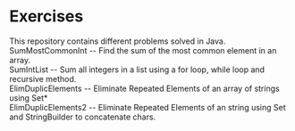 # Exercises

This repository contains different problems solved in Java.
<br />SumMostCommonInt -- Find the sum of the most common element in an array.
<br />SumIntList -- Sum all integers in a list using a for loop, while loop and recursive method.
<br />ElimDuplicElements -- Eliminate Repeated Elements of an array of strings using Set*
<br />ElimDuplicElements2 -- Eliminate Repeated Elements of an string using Set and StringBuilder to concatenate chars.